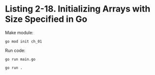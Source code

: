 # Listing 2-18. Initializing Arrays with Size Specified in Go

Make module:

```
go mod init ch_01 
```

Run code:

```
go run main.go
```

```
go run .
```